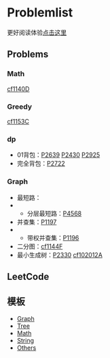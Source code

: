 # Problemlist

更好阅读体验[点击这里](https://monkeyoliver.github.io/Problemlist/)

## Problems

### Math

[cf1140D](Problems/codeforces/1140D.md)

### Greedy

[cf1153C](Problems/codeforces/1153C.md)

### dp

- 01背包：[P2639](Problems/luogu/P2639.md) [P2430](Problems/luogu/P2430.md) [P2925](Problems/luogu/P2925.md)
- 完全背包：[P2722](Problems/luogu/P2722.md)

### Graph

- 最短路：
- - 分层最短路：[P4568](Problems/luogu/P4568.md)
- 并查集：[P1197](Problems/luogu/P1197.md)
- - 带权并查集：[P1196](Problems/luogu/P1196.md)
- 二分图：[cf1144F](Problems/codeforces/1144F.md)
- 最小生成树：[P2330](Problems/luogu/P2330.md) [cf102012A](Problems/codeforces/102012A.md)

## LeetCode

## 模板

- [Graph](%/Graph.md)
- [Tree](%/Tree.md)
- [Math](%/Math.md)
- [String](%/String.md)
- [Others](%/Others.md)